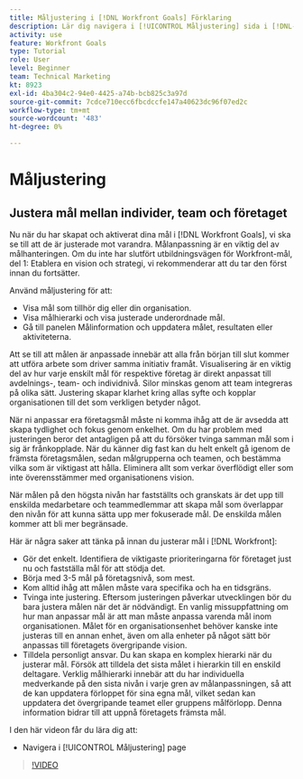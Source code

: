 ```yaml
---
title: Måljustering i [!DNL Workfront Goals] Förklaring
description: Lär dig navigera i [!UICONTROL Måljustering] sida i [!DNL-mål].
activity: use
feature: Workfront Goals
type: Tutorial
role: User
level: Beginner
team: Technical Marketing
kt: 8923
exl-id: 4ba304c2-94e0-4425-a74b-bcb825c3a97d
source-git-commit: 7cdce710ecc6fbcdccfe147a40623dc96f07ed2c
workflow-type: tm+mt
source-wordcount: '483'
ht-degree: 0%

---
```


# Måljustering

## Justera mål mellan individer, team och företaget

Nu när du har skapat och aktiverat dina mål i [!DNL Workfront Goals], vi ska se till att de är justerade mot varandra. Målanpassning är en viktig del av målhanteringen. Om du inte har slutfört utbildningsvägen för Workfront-mål, del 1: Etablera en vision och strategi, vi rekommenderar att du tar den först innan du fortsätter.

<!--Insert link to LP 1, above -->

Använd måljustering för att:

* Visa mål som tillhör dig eller din organisation.
* Visa målhierarki och visa justerade underordnade mål.
* Gå till panelen Målinformation och uppdatera målet, resultaten eller aktiviteterna.

Att se till att målen är anpassade innebär att alla från början till slut kommer att utföra arbete som driver samma initiativ framåt. Visualisering är en viktig del av hur varje enskilt mål för respektive företag är direkt anpassat till avdelnings-, team- och individnivå. Silor minskas genom att team integreras på olika sätt. Justering skapar klarhet kring allas syfte och kopplar organisationen till det som verkligen betyder något.

När ni anpassar era företagsmål måste ni komma ihåg att de är avsedda att skapa tydlighet och fokus genom enkelhet. Om du har problem med justeringen beror det antagligen på att du försöker tvinga samman mål som i sig är frånkopplade. När du känner dig fast kan du helt enkelt gå igenom de främsta företagsmålen, sedan målgrupperna och teamen, och bestämma vilka som är viktigast att hålla. Eliminera allt som verkar överflödigt eller som inte överensstämmer med organisationens vision.

När målen på den högsta nivån har fastställts och granskats är det upp till enskilda medarbetare och teammedlemmar att skapa mål som överlappar den nivån för att kunna sätta upp mer fokuserade mål. De enskilda målen kommer att bli mer begränsade.

<!-- Pro-tips graphic -->

Här är några saker att tänka på innan du justerar mål i [!DNL Workfront]:

* Gör det enkelt. Identifiera de viktigaste prioriteringarna för företaget just nu och fastställa mål för att stödja det.
* Börja med 3-5 mål på företagsnivå, som mest.
* Kom alltid ihåg att målen måste vara specifika och ha en tidsgräns.
* Tvinga inte justering. Eftersom justeringen påverkar utvecklingen bör du bara justera målen när det är nödvändigt. En vanlig missuppfattning om hur man anpassar mål är att man måste anpassa varenda mål inom organisationen. Målet för en organisationsenhet behöver kanske inte justeras till en annan enhet, även om alla enheter på något sätt bör anpassas till företagets övergripande vision.
* Tilldela personligt ansvar. Du kan skapa en komplex hierarki när du justerar mål. Försök att tilldela det sista målet i hierarkin till en enskild deltagare. Verklig målhierarki innebär att du har individuella medverkande på den sista nivån i varje gren av målanpassningen, så att de kan uppdatera förloppet för sina egna mål, vilket sedan kan uppdatera det övergripande teamet eller gruppens målförlopp. Denna information bidrar till att uppnå företagets främsta mål.

I den här videon får du lära dig att:

* Navigera i [!UICONTROL Måljustering] page

>[!VIDEO](https://video.tv.adobe.com/v/335195/?quality=12)
